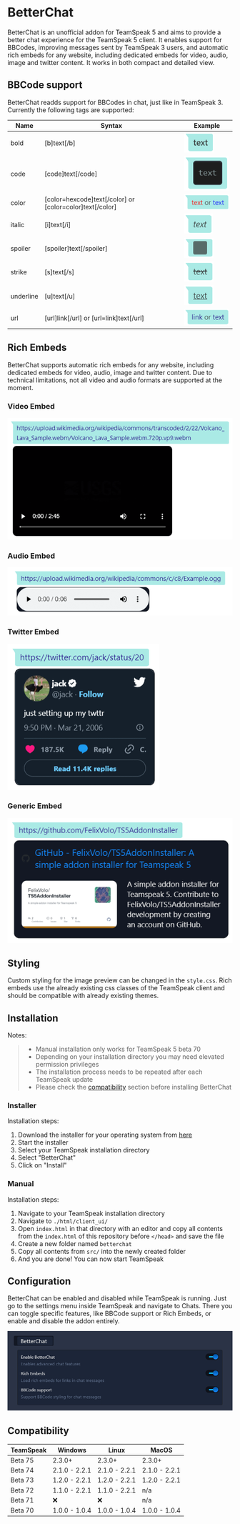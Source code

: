 # BetterChat #
BetterChat is an unofficial addon for TeamSpeak 5 and aims to provide a better chat experience for the TeamSpeak 5 client. It enables support for BBCodes, improving messages sent by TeamSpeak 3 users, and automatic rich embeds for any website, including dedicated embeds for video, audio, image and twitter content. It works in both compact and detailed view.

## BBCode support ##  
BetterChat readds support for BBCodes in chat, just like in TeamSpeak 3. Currently the following tags are supported:

| Name | Syntax  | Example |
| ---- | ------- | ------- |
| bold  | [b]text[/b] | ![bold](images/bbcodes/bold.png) |
| code | [code]text[/code] | ![code](images/bbcodes/code.png) |
| color | [color=hexcode]text[/color] or [color=color]text[/color] | ![color](images/bbcodes/color.png) |
| italic | [i]text[/i] | ![italic](images/bbcodes/italic.png) |
| spoiler | [spoiler]text[/spoiler] | ![spoiler](images/bbcodes/spoiler.png) |
| strike | [s]text[/s] | ![strike](images/bbcodes/strike.png) |
| underline | [u]text[/u] | ![underline](images/bbcodes/underline.png) |
| url | [url]link[/url] or [url=link]text[/url] | ![url](images/bbcodes/url.png) |

## Rich Embeds ##
BetterChat supports automatic rich embeds for any website, including dedicated embeds for video, audio, image and twitter content. Due to technical limitations, not all video and audio formats are supported at the moment.

### Video Embed ###
![Video Embed](images/embeds/video.png)

### Audio Embed ### 
![Audio Embed](images/embeds/audio.png)

### Twitter Embed ###
![Twitter Embed](images/embeds/twitter.png)

### Generic Embed ###
![Generic Embed](images/embeds/generic.png)

## Styling ##
Custom styling for the image preview can be changed in the `style.css`.
Rich embeds use the already existing css classes of the TeamSpeak client and should be compatible with already existing themes.

## Installation ##
Notes:
> * Manual installation only works for TeamSpeak 5 beta 70
> * Depending on your installation directory you may need elevated permission privileges
> * The installation process needs to be repeated after each TeamSpeak update
> * Please check the [compatibility](https://github.com/Exopandora/BetterChat#compatibility) section before installing BetterChat

### Installer ###
Installation steps:
1. Download the installer for your operating system from [here](https://github.com/FelixVolo/TS5AddonInstaller/releases)
2. Start the installer
3. Select your TeamSpeak installation directory
4. Select "BetterChat"
5. Click on "Install"

### Manual ###
Installation steps:
1. Navigate to your TeamSpeak installation directory
2. Navigate to `./html/client_ui/`
3. Open `index.html` in that directory with an editor and copy all contents from the `index.html` of this repository before `</head>` and save the file
4. Create a new folder named `betterchat`
5. Copy all contents from `src/` into the newly created folder
6. And you are done! You can now start TeamSpeak

## Configuration ##
BetterChat can be enabled and disabled while TeamSpeak is running.
Just go to the settings menu inside TeamSpeak and navigate to Chats.
There you can toggle specific features, like BBCode support or Rich Embeds, or enable and disable the addon entirely.

![BetterChat Settings](images/settings.png)

## Compatibility ##
| TeamSpeak | Windows | Linux | MacOS |
| --------- | ------- | ----- | ----- |
| Beta 75 | 2.3.0+ | 2.3.0+ | 2.3.0+ |
| Beta 74 | 2.1.0 - 2.2.1 | 2.1.0 - 2.2.1 | 2.1.0 - 2.2.1 |
| Beta 73 | 1.2.0 - 2.2.1 | 1.2.0 - 2.2.1 | 1.2.0 - 2.2.1 |
| Beta 72 | 1.1.0 - 2.2.1 | 1.1.0 - 2.2.1 | n/a |
| Beta 71 | ❌ | ❌ | n/a |
| Beta 70 | 1.0.0 - 1.0.4 | 1.0.0 - 1.0.4 | 1.0.0 - 1.0.4 |
